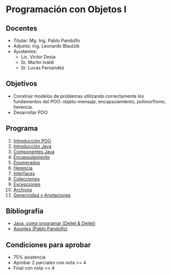 # Programación con Objetos I

## Docentes

* Titular: Mg. Ing. Pablo Pandolfo
* Adjunto: Ing. Leonardo Blautzik 
* Ayudantes: 
  * Lic. Victor Desia
  * Sr. Martin Ivaldi
  * Sr. Lucas Fernandez

## Objetivos

* Construir modelos de problemas utilizando correctamente los fundamentos del POO: objeto-mensaje, encapsulamiento, polimorfismo, herencia.
* Desarrollar POO

## Programa

1. [Introducción POO](doc/intro-poo.md)
1. [Introducción Java](doc/intro-java.md)
1. [Componentes Java](doc/comp-java.md)
1. [Encapsulamiento](doc/encapsulamiento.md)
1. [Enumerados](doc/enums.md)
1. [Herencia](doc/herencia.md)
1. [Interfaces](doc/interfaces)
1. [Colecciones](doc/colecciones.md)
1. [Excepciones](doc/excepciones.md)
1. [Archivos](doc/archivos.md)
1. [Genericidad y Anotaciones](doc/genericidad.md)

## Bibliografía

* [Java, como programar (Deitel & Deitel)](biblio/)
* [Apuntes (Pablo Pandolfo)](doc/)

## Condiciones para aprobar

* 75% asistencia
* Aprobar 2 parciales con nota >= 4
* Final con nota >= 4

